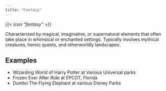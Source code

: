 ```yaml
---
title: "Fantasy"
---
```


<i class="bigIcon">{{< icon "fantasy" >}}</i>

Characterized by magical, imaginative, or supernatural elements that often take place in whimsical or enchanted settings. Typically involves mythical creatures, heroic quests, and otherworldly landscapes.

## Examples
* Wizarding World of Harry Potter at Various Universal parks
* Frozen Ever After Ride at EPCOT, Florida
* Dumbo The Flying Elephant at various Disney Parks